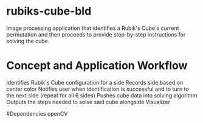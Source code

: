 # rubiks-cube-bld

Image processing application that identifies a Rubik's Cube's current permutation and then proceeds to provide step-by-step instructions for solving the cube. 

# Concept and Application Workflow
Identifies Rubik's Cube configuration for a side
Records side based on center color
Notifies user when identification is successful and to turn to the next side (repeat for all 6 sides)
Pushes cube data into solving algorithm
Outputs the steps needed to solve said cube alongside Visualizer

#Dependencies
openCV
